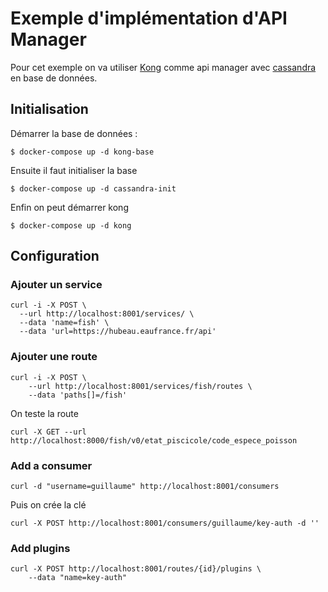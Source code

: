 # Exemple d'implémentation d'API Manager

Pour cet exemple on va utiliser [Kong](https://konghq.com/kong/) comme api manager avec [cassandra](http://cassandra.apache.org/) en base de données.

## Initialisation
Démarrer la base de données :
```console
$ docker-compose up -d kong-base
```

Ensuite il faut initialiser la base 
```console
$ docker-compose up -d cassandra-init
```

Enfin on peut démarrer kong
```console
$ docker-compose up -d kong
``` 

## Configuration
### Ajouter un service
```console
curl -i -X POST \
  --url http://localhost:8001/services/ \
  --data 'name=fish' \
  --data 'url=https://hubeau.eaufrance.fr/api'
```

### Ajouter une route
```console
curl -i -X POST \
    --url http://localhost:8001/services/fish/routes \
    --data 'paths[]=/fish'
```
On teste la route
```console
curl -X GET --url http://localhost:8000/fish/v0/etat_piscicole/code_espece_poisson
```

### Add a consumer
```console
curl -d "username=guillaume" http://localhost:8001/consumers
````

Puis on crée la clé
```console
curl -X POST http://localhost:8001/consumers/guillaume/key-auth -d ''
```

### Add plugins
```console
curl -X POST http://localhost:8001/routes/{id}/plugins \
    --data "name=key-auth" 
```
